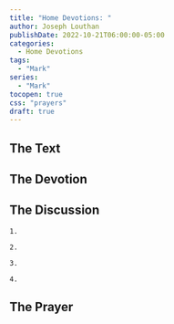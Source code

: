 ```yaml
---
title: "Home Devotions: "
author: Joseph Louthan
publishDate: 2022-10-21T06:00:00-05:00
categories:
  - Home Devotions
tags:
  - "Mark"
series:
  - "Mark"
tocopen: true
css: "prayers"
draft: true
---
```

## The Text



## The Devotion



## The Discussion

```text
1. 
```

```text
2. 
```

```text
3. 
```

```text
4. 
```

## The Prayer

<div style='font-variant: small-caps;'>

</div>

```text

```

